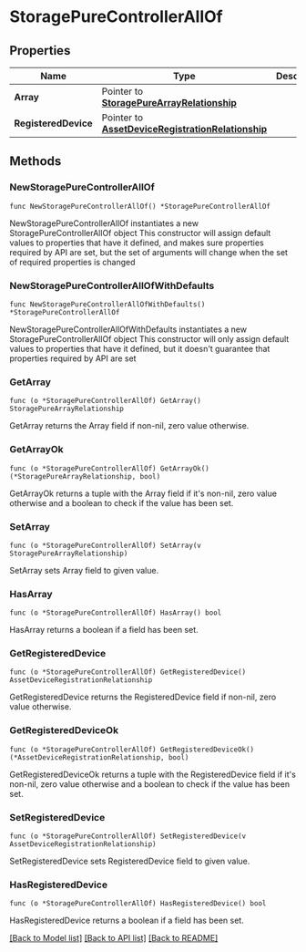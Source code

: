 # StoragePureControllerAllOf

## Properties

Name | Type | Description | Notes
------------ | ------------- | ------------- | -------------
**Array** | Pointer to [**StoragePureArrayRelationship**](storage.PureArray.Relationship.md) |  | [optional] 
**RegisteredDevice** | Pointer to [**AssetDeviceRegistrationRelationship**](asset.DeviceRegistration.Relationship.md) |  | [optional] 

## Methods

### NewStoragePureControllerAllOf

`func NewStoragePureControllerAllOf() *StoragePureControllerAllOf`

NewStoragePureControllerAllOf instantiates a new StoragePureControllerAllOf object
This constructor will assign default values to properties that have it defined,
and makes sure properties required by API are set, but the set of arguments
will change when the set of required properties is changed

### NewStoragePureControllerAllOfWithDefaults

`func NewStoragePureControllerAllOfWithDefaults() *StoragePureControllerAllOf`

NewStoragePureControllerAllOfWithDefaults instantiates a new StoragePureControllerAllOf object
This constructor will only assign default values to properties that have it defined,
but it doesn't guarantee that properties required by API are set

### GetArray

`func (o *StoragePureControllerAllOf) GetArray() StoragePureArrayRelationship`

GetArray returns the Array field if non-nil, zero value otherwise.

### GetArrayOk

`func (o *StoragePureControllerAllOf) GetArrayOk() (*StoragePureArrayRelationship, bool)`

GetArrayOk returns a tuple with the Array field if it's non-nil, zero value otherwise
and a boolean to check if the value has been set.

### SetArray

`func (o *StoragePureControllerAllOf) SetArray(v StoragePureArrayRelationship)`

SetArray sets Array field to given value.

### HasArray

`func (o *StoragePureControllerAllOf) HasArray() bool`

HasArray returns a boolean if a field has been set.

### GetRegisteredDevice

`func (o *StoragePureControllerAllOf) GetRegisteredDevice() AssetDeviceRegistrationRelationship`

GetRegisteredDevice returns the RegisteredDevice field if non-nil, zero value otherwise.

### GetRegisteredDeviceOk

`func (o *StoragePureControllerAllOf) GetRegisteredDeviceOk() (*AssetDeviceRegistrationRelationship, bool)`

GetRegisteredDeviceOk returns a tuple with the RegisteredDevice field if it's non-nil, zero value otherwise
and a boolean to check if the value has been set.

### SetRegisteredDevice

`func (o *StoragePureControllerAllOf) SetRegisteredDevice(v AssetDeviceRegistrationRelationship)`

SetRegisteredDevice sets RegisteredDevice field to given value.

### HasRegisteredDevice

`func (o *StoragePureControllerAllOf) HasRegisteredDevice() bool`

HasRegisteredDevice returns a boolean if a field has been set.


[[Back to Model list]](../README.md#documentation-for-models) [[Back to API list]](../README.md#documentation-for-api-endpoints) [[Back to README]](../README.md)


